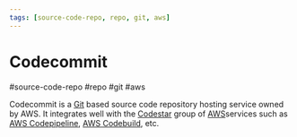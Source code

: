 ```yaml
---
tags: [source-code-repo, repo, git, aws]
---
```

# Codecommit
#source-code-repo #repo #git #aws

Codecommit is a [Git](DevOps/GitOps/Git.md) based source code repository hosting service owned by AWS. It integrates well with the [Codestar](Codestar) group of [AWS](Cloud%20Computing/AWS/AWS.md)services such as [AWS Codepipeline](DevOps/CICD/AWS%20Codepipeline.md), [AWS Codebuild](AWS%20Codebuild), etc.